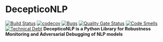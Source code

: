 # DecepticoNLP
[![Build Status](https://travis-ci.com/SforAiDl/decepticonlp.svg?branch=master)](https://travis-ci.com/SforAiDl/decepticonlp)
[![codecov](https://codecov.io/gh/SforAiDl/decepticonlp/branch/master/graph/badge.svg)](https://codecov.io/gh/SforAiDl/decepticonlp)
[![Bugs](https://sonarcloud.io/api/project_badges/measure?project=SforAiDl_decepticonlp&metric=bugs)](https://sonarcloud.io/dashboard?id=SforAiDl_decepticonlp)
[![Quality Gate Status](https://sonarcloud.io/api/project_badges/measure?project=SforAiDl_decepticonlp&metric=alert_status)](https://sonarcloud.io/dashboard?id=SforAiDl_decepticonlp)
[![Code Smells](https://sonarcloud.io/api/project_badges/measure?project=SforAiDl_decepticonlp&metric=code_smells)](https://sonarcloud.io/dashboard?id=SforAiDl_decepticonlp)
[![Technical Debt](https://sonarcloud.io/api/project_badges/measure?project=SforAiDl_decepticonlp&metric=sqale_index)](https://sonarcloud.io/dashboard?id=SforAiDl_decepticonlp)
**DecepticoNLP is a Python Library for Robustness Monitoring and Adversarial Debugging of NLP models**
